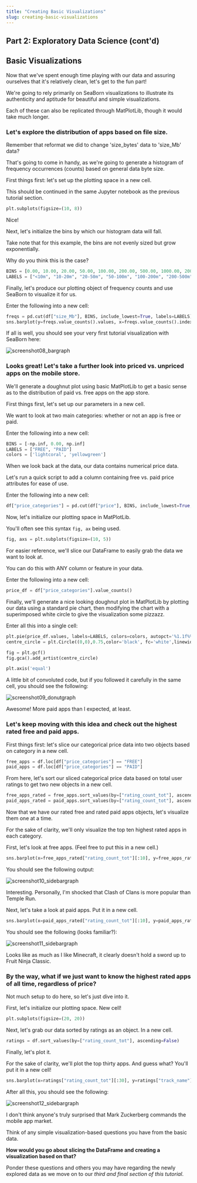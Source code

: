 ```yaml
---
title: "Creating Basic Visualizations"
slug: creating-basic-visualizations
---
```



## Part 2: Exploratory Data Science (cont'd) 

## Basic Visualizations

Now that we've spent enough time playing with our data and assuring ourselves that it's relatively clean, let's get to the fun part! 

We're going to rely primarily on SeaBorn visualizations to illustrate its authenticity and aptitude for beautiful and simple visualizations. 

Each of these can also be replicated through MatPlotLib, though it would take much longer. 

### Let's explore the distribution of apps based on file size.

Remember that reformat we did to change 'size_bytes' data to 'size_Mb' data? 

That's going to come in handy, as we're going to generate a histogram of frequency occurrences (counts) based on general data byte size. 

First things first: let's set up the plotting space in a new cell. 

This should be continued in the same Jupyter notebook as the previous tutorial section. 

```py
plt.subplots(figsize=(10, 8))
```

Nice! 

Next, let's initialize the bins by which our histogram data will fall. 

Take note that for this example, the bins are not evenly sized but grow exponentially. 

Why do you think this is the case?

```py
BINS = [0.00, 10.00, 20.00, 50.00, 100.00, 200.00, 500.00, 1000.00, 2000.00, np.inf]
LABELS = ["<10m", "10-20m", "20-50m", "50-100m", "100-200m", "200-500m", "500-1000m", "1-2G", ">2G"]
```

Finally, let's produce our plotting object of frequency counts and use SeaBorn to visualize it for us.

Enter the following into a new cell: 

```py
freqs = pd.cut(df["size_Mb"], BINS, include_lowest=True, labels=LABELS)
sns.barplot(y=freqs.value_counts().values, x=freqs.value_counts().index)
```

If all is well, you should see your very first tutorial visualization with SeaBorn here: 

![screenshot08_bargraph](../media/screenshot08_bargraph.png?raw=true)

### Looks great! Let's take a further look into priced vs. unpriced apps on the mobile store. 

We'll generate a doughnut plot using basic MatPlotLib to get a basic sense as to the distribution of paid vs. free apps on the app store.

First things first, let's set up our parameters in a new cell.

We want to look at two main categories: whether or not an app is free or paid.

Enter the following into a new cell: 

```py
BINS = [-np.inf, 0.00, np.inf]
LABELS = ["FREE", "PAID"]
colors = ['lightcoral', 'yellowgreen']
```

When we look back at the data, our data contains numerical price data. 

Let's run a quick script to add a column containing free vs. paid price attributes for ease of use.

Enter the following into a new cell: 

```py
df["price_categories"] = pd.cut(df["price"], BINS, include_lowest=True, labels=LABELS)
```

Now, let's initialize our plotting space in MatPlotLib. 

You'll often see this syntax `fig, ax` being used. 

```py
fig, axs = plt.subplots(figsize=(10, 5))
```

For easier reference, we'll slice our DataFrame to easily grab the data we want to look at. 

You can do this with ANY column or feature in your data.

Enter the following into a new cell: 

```py
price_df = df["price_categories"].value_counts()
```

Finally, we'll generate a nice looking doughnut plot in MatPlotLib by plotting our data using a standard pie chart, then modifying the chart with a superimposed white circle to give the visualization some pizzazz. 

Enter all this into a single cell: 

```py
plt.pie(price_df.values, labels=LABELS, colors=colors, autopct='%1.1f%%', shadow=True)
centre_circle = plt.Circle((0,0),0.75,color='black', fc='white',linewidth=1.25)

fig = plt.gcf()
fig.gca().add_artist(centre_circle)

plt.axis('equal')
```

A little bit of convoluted code, but if you followed it carefully in the same cell, you should see the following: 

![screenshot09_donutgraph](../media/screenshot09_donutgraph.png?raw=true)

Awesome! More paid apps than I expected, at least. 

### Let's keep moving with this idea and check out the highest rated free and paid apps. 

First things first: let's slice our categorical price data into two objects based on category in a new cell.

```py
free_apps = df.loc[df["price_categories"] == "FREE"]
paid_apps = df.loc[df["price_categories"] == "PAID"]
```

From here, let's sort our sliced categorical price data based on total user ratings to get two new objects in a new cell.

```py
free_apps_rated = free_apps.sort_values(by=["rating_count_tot"], ascending=False)
paid_apps_rated = paid_apps.sort_values(by=["rating_count_tot"], ascending=False)
```

Now that we have our rated free and rated paid apps objects, let's visualize them one at a time. 

For the sake of clarity, we'll only visualize the top ten highest rated apps in each category. 

First, let's look at free apps. (Feel free to put this in a new cell.)

```py
sns.barplot(x=free_apps_rated["rating_count_tot"][:10], y=free_apps_rated["track_name"][:10])
```

You should see the following output:

![screenshot10_sidebargraph](../media/screenshot10_sidebargraph.png?raw=true)

Interesting. Personally, I'm shocked that Clash of Clans is more popular than Temple Run. 

Next, let's take a look at paid apps. Put it in a new cell. 

```py
sns.barplot(x=paid_apps_rated["rating_count_tot"][:10], y=paid_apps_rated["track_name"][:10])
```

You should see the following (looks familiar?):

![screenshot11_sidebargraph](../media/screenshot11_sidebargraph.png?raw=true)

Looks like as much as I like Minecraft, it clearly doesn't hold a sword up to Fruit Ninja Classic.

### By the way, what if we just want to know the highest rated apps of all time, regardless of price? 

Not much setup to do here, so let's just dive into it. 

First, let's initialize our plotting space. New cell! 

```py
plt.subplots(figsize=(20, 20))
```

Next, let's grab our data sorted by ratings as an object. In a new cell. 

```py
ratings = df.sort_values(by=["rating_count_tot"], ascending=False)
```

Finally, let's plot it. 

For the sake of clarity, we'll plot the top thirty apps. And guess what? You'll put it in a new cell! 

```py
sns.barplot(x=ratings["rating_count_tot"][:30], y=ratings["track_name"][:30])
```

After all this, you should see the following:

![screenshot12_sidebargraph](../media/screenshot12_sidebargraph.png?raw=true)

I don't think anyone's truly surprised that Mark Zuckerberg commands the mobile app market. 

Think of any simple visualization-based questions you have from the basic data.

**How would you go about slicing the DataFrame and creating a visualization based on that?**

Ponder these questions and others you may have regarding the newly explored data as we move on to our *third and final section of this tutorial*. 
